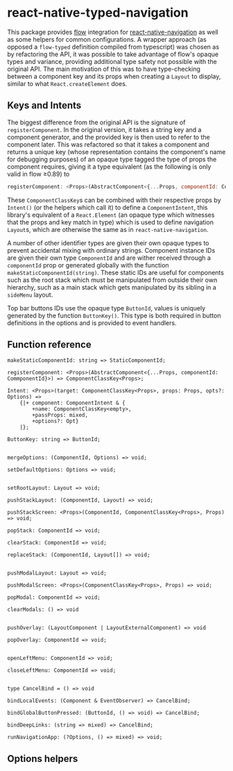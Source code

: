 react-native-typed-navigation
=============================

This package provides [flow](https://flow.org/) integration for [react-native-navigation](https://github.com/wix/react-native-navigation) as well as some helpers for common configurations. A wrapper approach (as opposed a `flow-typed` definition compiled from typescript) was chosen as by refactoring the API, it was possible to take advantage of flow's opaque types and variance, providing additional type safety not possible with the original API. The main motivation of this was to have type-checking between a component key and its props when creating a `Layout` to display, similar to what `React.createElement` does.

Keys and Intents
----------------

The biggest difference from the original API is the signature of `registerComponent`. In the original version, it takes a string key and a component generator, and the provided key is then used to refer to the component later.
This was refactored so that it takes a component and returns a unique key (whose representation contains the component's name for debugging purposes) of an opaque type tagged the type of props the component requires, giving it a type equivalent (as the following is only valid in flow ≥0.89) to

```js
registerComponent: <Props>(AbstractComponent<{...Props, componentId: CommponentId}>) => ComponentClassKey<Props>
```

These `ComponentClassKey`s can be combined with their respective props by `Intent()` (or the helpers which call it) to define a `ComponentIntent`, this library's equivalent of a `React.Element` (an opaque type which witnesses that the props and key match in type) which is used to define navigation `Layout`s, which are otherwise the same as in `react-native-navigation`.

A number of other identifier types are given their own opaque types to prevent accidental mixing with ordinary strings. Component instance IDs are given their own type `ComponentId` and are wither received through a `componentId` prop or generated globally with the function `makeStaticComponentId(string)`. These static IDs are useful for components such as the root stack which must be manipulated from outside their own hierarchy, such as a main stack which gets manipulated by its sibling in a `sideMenu` layout.

Top bar buttons IDs use the opaque type `ButtonId`, values is uniquely generated by the function `ButtonKey()`. This type is both required in button definitions in the options and is provided to event handlers.

Function reference
------------------

```flow
makeStaticComponentId: string => StaticComponentId;

registerComponent: <Props>(AbstractComponent<{...Props, componentId: CommponentId}>) => ComponentClassKey<Props>;

Intent: <Props>(target: ComponentClassKey<Props>, props: Props, opts?: Options) =>
    {|+ component: ComponentIntent & {
        +name: ComponentClassKey<empty>,
        +passProps: mixed,
        +options?: Opt}
    |};

ButtonKey: string => ButtonId;


mergeOptions: (ComponentId, Options) => void;

setDefaultOptions: Options => void;


setRootLayout: Layout => void;

pushStackLayout: (ComponentId, Layout) => void;

pushStackScreen: <Props>(ComponentId, ComponentClassKey<Props>, Props) => void;

popStack: ComponentId => void;

clearStack: ComponentId => void;

replaceStack: (ComponentId, Layout[]) => void;


pushModalLayout: Layout => void;

pushModalScreen: <Props>(ComponentClassKey<Props>, Props) => void;

popModal: ComponentId => void;

clearModals: () => void


pushOverlay: (LayoutComponent | LayoutExternalComponent) => void

popOverlay: ComponentId => void;


openLeftMenu: ComponentId => void;

closeLeftMenu: ComponentId => void;


type CancelBind = () => void

bindLocalEvents: (Component & EventObserver) => CancelBind;

bindGlobalButtonPressed: (ButtonId, () => void) => CancelBind;

bindDeepLinks: (string => mixed) => CancelBind;

runNavigationApp: (?Options, () => mixed) => void;

```


Options helpers
---------------

